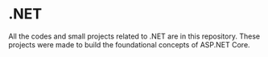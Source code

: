 # .NET
All the codes and small projects related to .NET are in this repository. These projects were made to build the foundational concepts of ASP.NET Core.
